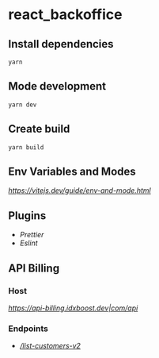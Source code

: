 # react_backoffice

## Install dependencies

```console
yarn
```

## Mode development

```console
yarn dev
```

## Create build

```console
yarn build
```

## Env Variables and Modes

_https://vitejs.dev/guide/env-and-mode.html_

## Plugins

- _Prettier_
- _Eslint_

## API Billing

### Host

_https://api-billing.idxboost.dev|com/api_

### Endpoints

- [_/list-customers-v2_](https://docs.google.com/document/d/1wurpzMqiLl5DBNZA82RzfPVlBlGmGJvSvn8kMQ3v534/edit)
